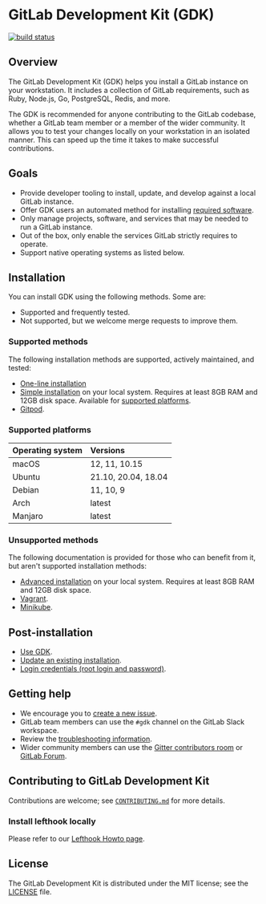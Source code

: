 # GitLab Development Kit (GDK)

[![build status](https://gitlab.com/gitlab-org/gitlab-development-kit/badges/main/pipeline.svg)](https://gitlab.com/gitlab-org/gitlab-development-kit/pipelines)

## Overview

The GitLab Development Kit (GDK) helps you install a GitLab instance on your
workstation. It includes a collection of GitLab requirements, such as Ruby,
Node.js, Go, PostgreSQL, Redis, and more.

The GDK is recommended for anyone contributing to the GitLab codebase, whether a
GitLab team member or a member of the wider community. It allows you to test
your changes locally on your workstation in an isolated manner. This can speed
up the time it takes to make successful contributions.

## Goals

- Provide developer tooling to install, update, and develop against a local GitLab instance.
- Offer GDK users an automated method for installing [required software](https://docs.gitlab.com/ee/install/requirements.html#software-requirements).
- Only manage projects, software, and services that may be needed to run a GitLab instance.
- Out of the box, only enable the services GitLab strictly requires to operate.
- Support native operating systems as listed below.

## Installation

You can install GDK using the following methods. Some are:

- Supported and frequently tested.
- Not supported, but we welcome merge requests to improve them.

### Supported methods

The following installation methods are supported, actively maintained, and tested:

- [One-line installation](doc/index.md#one-line-installation)
- [Simple installation](doc/index.md#simple-installation) on your local system. Requires at least
  8GB RAM and 12GB disk space. Available for [supported platforms](#supported-platforms).
- [Gitpod](doc/howto/gitpod.md).

### Supported platforms

| Operating system | Versions                   |
|:-----------------|:---------------------------|
| macOS            | 12, 11, 10.15              |
| Ubuntu           | 21.10, 20.04, 18.04        |
| Debian           | 11, 10, 9                  |
| Arch             | latest                     |
| Manjaro          | latest                     |

### Unsupported methods

The following documentation is provided for those who can benefit from it, but aren't
supported installation methods:

- [Advanced installation](doc/advanced.md) on your local system. Requires at least
  8GB RAM and 12GB disk space.
- [Vagrant](doc/howto/vagrant.md).
- [Minikube](doc/howto/kubernetes/minikube.md).

## Post-installation

- [Use GDK](doc/howto/index.md).
- [Update an existing installation](doc/index.md#update-gdk).
- [Login credentials (root login and password)](doc/gdk_commands.md#get-the-login-credentials).

## Getting help

- We encourage you to [create a new issue](https://gitlab.com/gitlab-org/gitlab-development-kit/-/issues/new).
- GitLab team members can use the `#gdk` channel on the GitLab Slack workspace.
- Review the [troubleshooting information](doc/troubleshooting).
- Wider community members can use the [Gitter contributors room](https://gitter.im/gitlab/contributors)
  or [GitLab Forum](https://forum.gitlab.com/c/community/community-contributions/15).

## Contributing to GitLab Development Kit

Contributions are welcome; see [`CONTRIBUTING.md`](CONTRIBUTING.md)
for more details.

### Install lefthook locally

Please refer to our [Lefthook Howto page](doc/howto/lefthook.md).

## License

The GitLab Development Kit is distributed under the MIT license; see the
[LICENSE](LICENSE) file.

